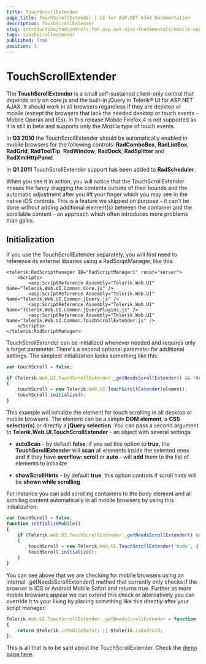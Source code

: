 ```yaml
---
title: TouchScrollExtender
page_title: TouchScrollExtender | UI for ASP.NET AJAX Documentation
description: TouchScrollExtender
slug: introduction/radcontrols-for-asp.net-ajax-fundamentals/mobile-support/helper-tools/touchscrollextender
tags: touchscrollextender
published: True
position: 1
---
```


# TouchScrollExtender

The **TouchScrollExtender** is a small self-sustained client-only control that depends only on core.js and the built-in jQuery in Telerik® UI for ASP.NET AJAX. It should work in all browsers regardless if they are desktop or mobile (except the browsers that lack the needed desktop or touch events - Mobile Operas and IEs). In this release Mobile Firefox 4 is not supported as it is still in beta and supports only the Mozilla type of touch events.

In **Q3 2010** the TouchScrollExtender should be automatically enabled in mobile browsers for the following controls: **RadComboBox**, **RadListBox**, **RadGrid**, **RadToolTip**, **RadWindow**, **RadDock**, **RadSplitter** and **RadXmlHttpPanel**.

In **Q1 2011** TouchScrollExtender support has been added to **RadScheduler**.

When you see it in action, you will notice that the TouchScrollExtender misses the fancy dragging the contents outside of their bounds and the automatic adjustment after you lift your finger which you may see in the native iOS controls. This is a feature we skipped on purpose - it can't be done without adding additional element(s) between the container and the scrollable content - an approach which often introduces more problems than gains.

## Initialization

If you use the TouchScrollExtender separately, you will first need to reference its external libraries using a RadScriptManager, like this:

````ASP.NET
<telerik:RadScriptManager ID="RadScriptManager1" runat="server">
    <Scripts>
        <asp:ScriptReference Assembly="Telerik.Web.UI" Name="Telerik.Web.UI.Common.Core.js" />
        <asp:ScriptReference Assembly="Telerik.Web.UI" Name="Telerik.Web.UI.Common.jQuery.js" />
        <asp:ScriptReference Assembly="Telerik.Web.UI" Name="Telerik.Web.UI.Common.jQueryPlugins.js" />
        <asp:ScriptReference Assembly="Telerik.Web.UI" Name="Telerik.Web.UI.Common.TouchScrollExtender.js" />
    </Scripts>
</telerik:RadScriptManager>
````



TouchScrollExtender can be initialized whenever needed and requires only a target parameter. There's a second optional parameter for additional settings. The simplest initialization looks something like this:

````JavaScript
var touchScroll = false;

if (Telerik.Web.UI.TouchScrollExtender._getNeedsScrollExtender() && !touchScroll)
{
    touchScroll = new Telerik.Web.UI.TouchScrollExtender(element);
    touchScroll.initialize();
}	
````



This example will initialize the element for touch scrolling in all desktop or mobile browsers. The element can be a simple **DOM element**, a **CSS selector(s)** or directly a **jQuery selection**. You can pass a second argument to **Telerik.Web.UI.TouchScrollExtender** - an object with several settings:

* **autoScan** - by default **false**, if you set this option to **true**, the **TouchScrollExtender** will **scan** all elements inside the selected ones and if they have **overflow: scroll** or **auto** - will **add** them to the list of elements to initialize

* **showScrollHints** - by default **true**, this option controls if scroll hints will be **shown while scrolling**

For instance you can add scrolling containers to the body element and all scrolling content automatically in all mobile browsers by using this initialization:

````JavaScript
var touchScroll = false;
function initializeMobile()
{
    if (Telerik.Web.UI.TouchScrollExtender._getNeedsScrollExtender() && !touchScroll)
    {
        touchScroll = new Telerik.Web.UI.TouchScrollExtender('body', { autoScan: true });
        touchScroll.initialize();
    }
}	
````


You can see above that we are checking for mobile browsers using an internal _getNeedsScrollExtender() method that currently only checks if the browser is iOS or Android Mobile Safari and returns true. Further as more mobile browsers appear we can extend this check or alternatively you can override it to your liking by placing something like this directly after your script manager:

````JavaScript
Telerik.Web.UI.TouchScrollExtender._getNeedsScrollExtender = function ()
{
    return $telerik.isMobileSafari || $telerik.isAndroid;
};
````


This is all that is to be said about the TouchScrollExtender. Check the [demo page here](http://demos.telerik.com/scrollextender/ScrollExtender.aspx).
